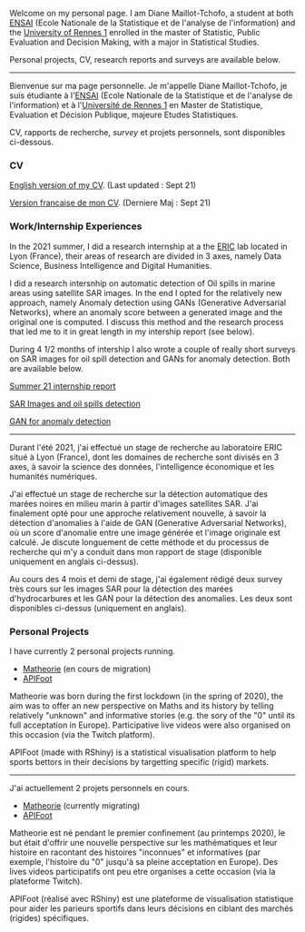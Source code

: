 Welcome on my personal page. 
I am Diane Maillot-Tchofo, a student at both [ENSAI](https://ensai.fr) (Ecole Nationale de la Statistique et de l'analyse de l'information) and the [University of Rennes 1](https://international.univ-rennes1.fr) enrolled in the master of Statistic, Public Evaluation and Decision Making, with a major in Statistical Studies.

Personal projects, CV, research reports and surveys are available below.

----------------------------------------------------------------------------

Bienvenue sur ma page personnelle. Je m'appelle Diane Maillot-Tchofo, je suis étudiante à l'[ENSAI](https://ensai.fr/en/) (Ecole Nationale de la Statistique et de l'analyse de l'information) et à l'[Université de Rennes 1](https://international.univ-rennes1.fr) en Master de Statistique, Evaluation et Décision Publique, majeure Etudes Statistiques.

CV, rapports de recherche, *survey* et projets personnels, sont disponibles ci-dessous.

### CV

[English version of my CV](https://darrkhi.github.io/Diane-MT/CV_Sept_21_Eng.pdf). (Last updated : Sept 21)

[Version francaise de mon CV](https://darrkhi.github.io/Diane-MT/CV_Sept_21_Fr.pdf). (Derniere Maj : Sept 21)


### Work/Internship Experiences

In the 2021 summer, I did a research internship at a the [ERIC](https://eric.msh-lse.fr/en/) lab located in Lyon (France), their areas of research are divided in 3 axes, namely Data Science, Business Intelligence and Digital Humanities.

I did a research intersnhip on automatic detection of Oil spills in marine areas using satellite SAR images. In the end I opted for the relatively new approach, namely Anomaly detection using GANs (Generative Adversarial Networks), where an anomaly score between a generated image and the original one is computed. I discuss this method and the research process that led me to it in great length in my intership report (see below).

During 4 1/2 months of intership I also wrote a couple of really short surveys on SAR images for oil spill detection and GANs for anomaly detection. Both are available below.

[Summer 21 internship report](https://darrkhi.github.io/Diane-MT/Internship_report.pdf)

[SAR Images and oil spills detection](https://darrkhi.github.io/Diane-MT/SARImages.pdf)

[GAN for anomaly detection](https://darrkhi.github.io/Diane-MT/Ano_UsingGANS.pdf)

----------------------------------------------------------------------------

Durant l'été 2021, j'ai effectué un stage de recherche au laboratoire ERIC situé à Lyon (France), dont les domaines de recherche sont divisés en 3 axes, à savoir la science des données, l'intelligence économique et les humanités numériques.

J'ai effectué un stage de recherche sur la détection automatique des marées noires en milieu marin à partir d'images satellites SAR. J'ai finalement opté pour une approche relativement nouvelle, à savoir la détection d'anomalies à l'aide de GAN (Generative Adversarial Networks), où un score d'anomalie entre une image générée et l'image originale est calculé. Je discute longuement de cette méthode et du processus de recherche qui m'y a conduit dans mon rapport de stage (disponible uniquement en anglais ci-dessus).

Au cours des 4 mois et demi de stage, j'ai également rédigé deux survey très cours sur les images SAR pour la détection des marées d'hydrocarbures et les GAN pour la détection des anomalies. Les deux sont disponibles ci-dessus (uniquement en anglais).


### Personal Projects

I have currently 2 personal projects running.

* [Matheorie](https://darrkhl.shinyapps.io/Matheorie/) (en cours de migration)
* [APIFoot](https://darrkhl.shinyapps.io/APIfoot/)

Matheorie was born during the first lockdown (in the spring of 2020), the aim was to offer an new perspective on Maths and its history by telling relatively "unknown" and informative stories (e.g. the sory of the "0" until its full acceptation in Europe). Participative live videos were also organised on this occasion (via the Twitch platform).

APIFoot (made with RShiny) is a statistical visualisation platform to help sports bettors in their decisions by targetting specific (rigid) markets. 

----------------------------------------------------------------------------

J'ai actuellement 2 projets personnels en cours.

* [Matheorie](https://darrkhl.shinyapps.io/Matheorie/) (currently migrating)
* [APIFoot](https://darrkhl.shinyapps.io/APIfoot/)

Matheorie est né pendant le premier confinement (au printemps 2020), le but était d'offrir une nouvelle perspective sur les mathématiques et leur histoire en racontant des histoires "inconnues" et informatives (par exemple, l'histoire du "0" jusqu'à sa pleine acceptation en Europe). Des lives videos participatifs ont peu etre organises a cette occasion (via la plateforme Twitch).

APIFoot (réalisé avec RShiny) est une plateforme de visualisation statistique pour aider les parieurs sportifs dans leurs décisions en ciblant des marchés (rigides) spécifiques. 


